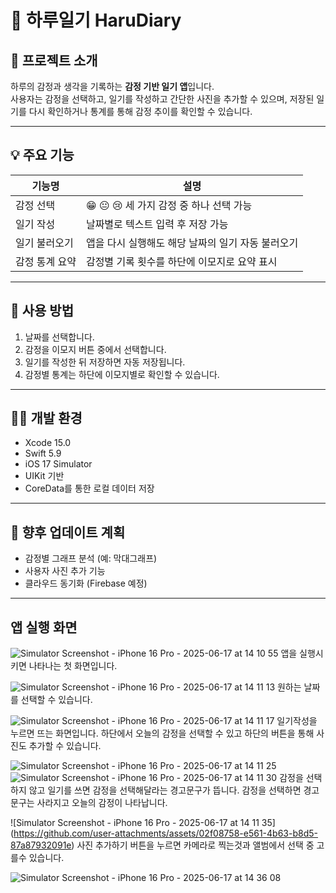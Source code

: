 # 📘 하루일기 HaruDiary

## 📝 프로젝트 소개
하루의 감정과 생각을 기록하는 **감정 기반 일기 앱**입니다.  
사용자는 감정을 선택하고, 일기를 작성하고 간단한 사진을 추가할 수 있으며, 
저장된 일기를 다시 확인하거나 통계를 통해 감정 추이를 확인할 수 있습니다.

---

## 💡 주요 기능

| 기능명 | 설명 |
|--------|------|
| 감정 선택 | 😁 😐 😢 세 가지 감정 중 하나 선택 가능 |
| 일기 작성 | 날짜별로 텍스트 입력 후 저장 가능 |
| 일기 불러오기 | 앱을 다시 실행해도 해당 날짜의 일기 자동 불러오기 |
| 감정 통계 요약 | 감정별 기록 횟수를 하단에 이모지로 요약 표시 |

---

## 🧾 사용 방법

1. 날짜를 선택합니다.
2. 감정을 이모지 버튼 중에서 선택합니다.
3. 일기를 작성한 뒤 저장하면 자동 저장됩니다.
4. 감정별 통계는 하단에 이모지별로 확인할 수 있습니다.

---

## 🧑‍💻 개발 환경

- Xcode 15.0
- Swift 5.9
- iOS 17 Simulator
- UIKit 기반
- CoreData를 통한 로컬 데이터 저장

---

## 🌱 향후 업데이트 계획

- 감정별 그래프 분석 (예: 막대그래프)
- 사용자 사진 추가 기능
- 클라우드 동기화 (Firebase 예정)

---
## 앱 실행 화면

![Simulator Screenshot - iPhone 16 Pro - 2025-06-17 at 14 10 55](https://github.com/user-attachments/assets/bfa4e302-9726-44ea-ab06-85afef224e6d)
앱을 실행시키면 나타나는 첫 화면입니다.

![Simulator Screenshot - iPhone 16 Pro - 2025-06-17 at 14 11 13](https://github.com/user-attachments/assets/8376789b-4294-4475-b8f4-bda3a9f0b488)
원하는 날짜를 선택할 수 있습니다.

![Simulator Screenshot - iPhone 16 Pro - 2025-06-17 at 14 11 17](https://github.com/user-attachments/assets/baa1d06f-d1b7-4b77-93a5-60b5234bbfeb)
일기작성을 누르면 뜨는 화면입니다. 하단에서 오늘의 감정을 선택할 수 있고 하단의 버튼을 통해 사진도 추가할 수 있습니다.

![Simulator Screenshot - iPhone 16 Pro - 2025-06-17 at 14 11 25](https://github.com/user-attachments/assets/6e5a50e1-3931-4e48-8b97-9e4afdb7523c)
![Simulator Screenshot - iPhone 16 Pro - 2025-06-17 at 14 11 30](https://github.com/user-attachments/assets/c21ab81e-4c3e-408f-9f58-aed52c3220ee)
감정을 선택하지 않고 일기를 쓰면 감정을 선택해달라는 경고문구가 뜹니다. 감정을 선택하면 경고문구는 사라지고 오늘의 감정이 나타납니다.

![Simulator Screenshot - iPhone 16 Pro - 2025-06-17 at 14 11 35]
(https://github.com/user-attachments/assets/02f08758-e561-4b63-b8d5-87a87932091e)
사진 추가하기 버튼을 누르면 카메라로 찍는것과 앨범에서 선택 중 고를수 있습니다.

![Simulator Screenshot - iPhone 16 Pro - 2025-06-17 at 14 36 08](https://github.com/user-attachments/assets/6f0f8254-a533-4213-9aa5-0d3468cc03d3)

